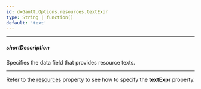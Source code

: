 ```yaml
---
id: dxGantt.Options.resources.textExpr
type: String | function()
default: 'text'
---
```

---
##### shortDescription
Specifies the data field that provides resource texts.

---

Refer to the [resources](/api-reference/10%20UI%20Widgets/dxGantt/1%20Configuration/resources '/Documentation/ApiReference/UI_Components/dxGantt/Configuration/resources/') property to see how to specify the **textExpr** property.